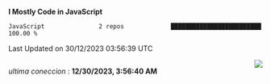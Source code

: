 
<!--START_SECTION:waka-->
**I Mostly Code in JavaScript** 

```text
JavaScript               2 repos             █████████████████████████   100.00 % 
```




 Last Updated on 30/12/2023 03:56:39 UTC
<!--END_SECTION:waka-->

<div style="display: flex; justify-content: space-between;">
 <p align="right"><i>ultima coneccion</i> : <b>12/30/2023, 3:56:40 AM</b></p> 
 <img src="https://img.shields.io/badge/GitHub%20Action%20Status-Online-brightgreen?style=flat&logo=githubactions&logoColor=%23ffffff&labelColor=%23181717&color=%232088FF" />
</div>

